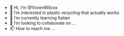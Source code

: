 - 👋 Hi, I’m @VivienWilcox
- 👀 I’m interested in plastic recycling that actually works
- 🌱 I’m currently learning Italian
- 💞️ I’m looking to collaborate on ...
- 📫 How to reach me ...

<!---
VivienWilcox/VivienWilcox is a ✨ special ✨ repository because its `README.md` (this file) appears on your GitHub profile.
You can click the Preview link to take a look at your changes.
--->
